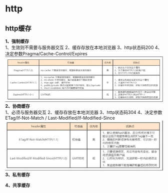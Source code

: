 # http
## http缓存
**1、强制缓存**	<br/>
	1、生效则不需要与服务器交互
	2、缓存存放在本地浏览器
	3、http状态码200
	4、决定参数Pragma/Cache-Control/Expires
![Image text](./imgs/http_cache1.jpg)
**2、协商缓存**	<br/>
	1、必须与服务器交互
	2、缓存存放在本地浏览器
	3、http状态码304
	4、决定参数ETag/If-Not-Match / Last-Modified/If-Modified-Since
![Image text](./imgs/http_cache2.jpg)
**3、私有缓存**	<br/>


**4、共享缓存**	<br/>



